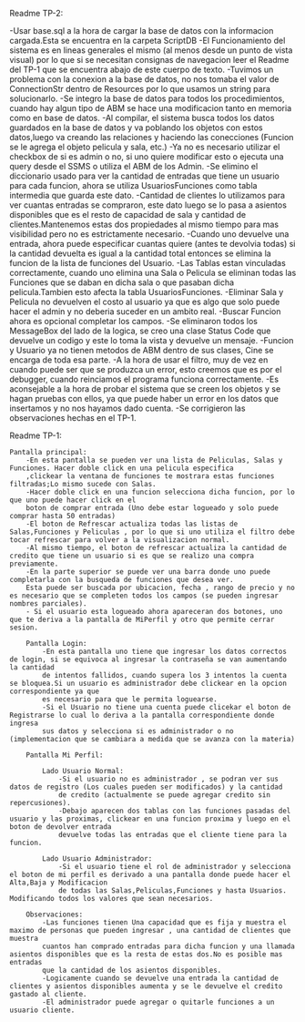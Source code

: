 ﻿Readme TP-2:

-Usar base.sql a la hora de cargar la base de datos con la informacion cargada.Esta se encuentra en la carpeta ScriptDB
-El Funcionamiento del sistema es en lineas generales el mismo (al menos desde un punto de vista visual) por lo que si 
se necesitan consignas de navegacion leer el Readme del TP-1 que se encuentra abajo de este cuerpo de texto.
-Tuvimos un problema con la conexion a la base de datos, no nos tomaba el valor de ConnectionStr dentro de Resources por lo que usamos un string para solucionarlo.
-Se integro la base de datos para todos los procedimientos, cuando hay algun tipo de ABM se hace una modificacion tanto en memoria como en base de datos.
-Al compilar, el sistema busca todos los datos guardados en la base de datos y va poblando los objetos con estos datos,luego
va creando las relaciones y haciendo las conecciones (Funcion se le agrega el objeto pelicula y sala, etc.)
-Ya no es necesario utilizar el checkbox de si es admin o no, si uno quiere modificar esto o ejecuta una query desde el SSMS o utiliza el ABM de los Admin.
-Se elimino el diccionario usado para ver la cantidad de entradas que tiene un usuario para cada funcion, ahora se utiliza
UsuariosFunciones como tabla intermedia que guarda este dato.
-Cantidad de clientes lo utilizamos para ver cuantas entradas se compraron, este dato luego se lo pasa a asientos disponibles
que es el resto de capacidad de sala y cantidad de clientes.Mantenemos estas dos propiedades al mismo tiempo para mas visibilidad pero no es estrictamente necesario.
-Cuando uno devuelve una entrada, ahora puede especificar cuantas quiere (antes te devolvia todas) si la cantidad devuelta
es igual a la cantidad total entonces se elimina la funcion de la lista de funciones del Usuario.
-Las Tablas estan vinculadas correctamente, cuando uno elimina una Sala o Pelicula se eliminan todas las Funciones que se daban
en dicha sala o que pasaban dicha pelicula.Tambien esto afecta la tabla UsuariosFunciones.
-Eliminar Sala y Pelicula no devuelven el costo al usuario ya que es algo que solo puede hacer el admin y no deberia suceder 
en un ambito real.
-Buscar Funcion ahora es opcional completar los campos.
-Se eliminaron todos los MessageBox del lado de la logica, se creo una clase Status Code que devuelve un codigo y
este lo toma la vista y devuelve un mensaje.
-Funcion y Usuario ya no tienen metodos de ABM dentro de sus clases, Cine se encarga de toda esa parte.
-A la hora de usar el filtro, muy de vez en cuando puede ser que se produzca un error, esto creemos que es por el debugger, 
cuando reinciamos el programa funciona correctamente.
-Es aconsejable a la hora de probar el sistema que se creen los objetos y se hagan pruebas con ellos, 
ya que puede haber un error en los datos que insertamos y no nos hayamos dado cuenta.
-Se corrigieron las observaciones hechas en el TP-1.





Readme TP-1:
	
	Pantalla principal:
		-En esta pantalla se pueden ver una lista de Peliculas, Salas y Funciones. Hacer doble click en una pelicula especifica 
		,clickear la ventana de funciones te mostrara estas funciones filtradas;Lo mismo sucede con Salas.
		-Hacer doble click en una funcion selecciona dicha funcion, por lo que uno puede hacer click en el 
		boton de comprar entrada (Uno debe estar logueado y solo puede comprar hasta 50 entradas)
		-El boton de Refrescar actualiza todas las listas de Salas,Funciones y Peliculas , por lo que si uno utiliza el filtro debe tocar refrescar para volver a la visualizacion normal.
		-Al mismo tiempo, el boton de refrescar actualiza la cantidad de credito que tiene un usuario si es que se realizo una compra previamente.
		-En la parte superior se puede ver una barra donde uno puede completarla con la busqueda de funciones que desea ver.
		Esta puede ser buscada por ubicacion, fecha , rango de precio y no es necesario que se completen todos los campos (se pueden ingresar nombres parciales).
		- Si el usuario esta logueado ahora apareceran dos botones, uno que te deriva a la pantalla de MiPerfil y otro que permite cerrar sesion.

		Pantalla Login:
			-En esta pantalla uno tiene que ingresar los datos correctos de login, si se equivoca al ingresar la contraseña se van aumentando la cantidad
			de intentos fallidos, cuando supera los 3 intentos la cuenta se bloquea.Si un usuario es administrador debe clickear en la opcion correspondiente ya que 
			es necesario para que le permita loguearse.
			-Si el Usuario no tiene una cuenta puede clicekar el boton de Registrarse lo cual lo deriva a la pantalla correspondiente donde ingresa
			sus datos y selecciona si es administrador o no (implementacion que se cambiara a medida que se avanza con la materia)

		Pantalla Mi Perfil:
	
			Lado Usuario Normal:
				-Si el usuario no es administrador , se podran ver sus datos de registro (Los cuales pueden ser modificados) y la cantidad 
				de credito (actualmente se puede agregar credito sin repercusiones).
				-Debajo aparecen dos tablas con las funciones pasadas del usuario y las proximas, clickear en una funcion proxima y luego en el boton de devolver entrada
				devuelve todas las entradas que el cliente tiene para la funcion.

			Lado Usuario Administrador:
				-Si el usuario tiene el rol de administrador y selecciona el boton de mi perfil es derivado a una pantalla donde puede hacer el Alta,Baja y Modificacion
				de todas las Salas,Peliculas,Funciones y hasta Usuarios. Modificando todos los valores que sean necesarios.

		Observaciones:
			-Las funciones tienen Una capacidad que es fija y muestra el maximo de personas que pueden ingresar , una cantidad de clientes que muestra
			cuantos han comprado entradas para dicha funcion y una llamada asientos disponibles que es la resta de estas dos.No es posible mas entradas
			que la cantidad de los asientos disponibles.
			-Logicamente cuando se devuelve una entrada la cantidad de clientes y asientos disponibles aumenta y se le devuelve el credito gastado al cliente.
			-El administrador puede agregar o quitarle funciones a un usuario cliente.